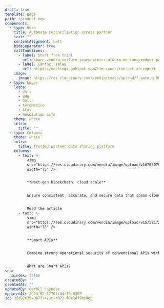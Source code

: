 ```yaml
---
draft: true
template: page
path: /product-new
components:
  - type: Hero
    title: Automate reconciliation across partner
    text: ""
    contentAlignment: Left
    hideSeparator: true
    callToActions:
      - label: Start free trial
        url: share.vendia.net?utm_source=internal&utm_medium=product-page&utm_campaign=vendia
      - label: Contact sales
        url: https://meetings.hubspot.com/tim-zonca/contact-an-expert
    image:
      image: https://res.cloudinary.com/vendia/image/upload/f_auto,q_90/v1666829792/user-images.githubusercontent.com..107442245..198142583-7df66b47-19d7-404f-a78e-8b0443f57804.png
  - type: Logos
    logos:
      - Unfi
      - BMW
      - Delta
      - AeroMexico
      - Atos
      - Resolution Life
    theme: white
    intro:
      title: ""
  - type: Columns
    theme: white
    intro:
      title: Trusted partner data sharing platform
    columns:
      - text: >-
          <img
          src="https://res.cloudinary.com/vendia/image/upload/v1676597948/Website/Icons/Cloud_28_yacnll.png"  class="image-float-center"
          width="75" />


          **Next-gen blockchain, cloud scale**


          Ensure consistent, accurate, and secure data that spans clouds, companies, and geographies by leveling up blockchain with cloud scale and low latency.


          Read the article
      - text: >-
          <img
          src="https://res.cloudinary.com/vendia/image/upload/v1675717208/Website/Icons/Frame_48095797_mzrbbn.png"  class="image-float-left"
          width="75" />


          **Smart APIs**


          Combine strong operational security of conventional APIs with the ability to easily model and evolve the data schema.


          What are Smart APIs?
seo:
  noindex: false
createdBy: ""
createdAt: ""
updatedBy: Caroll Casbeer
updatedAt: 2023-02-17T01:44:19.530Z
id: 30e92e35-8677-423c-a872-f0e14f9bc0c0
---
```

